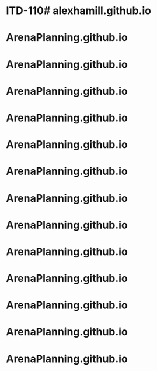 # ITD-110# alexhamill.github.io
# ArenaPlanning.github.io
# ArenaPlanning.github.io
# ArenaPlanning.github.io
# ArenaPlanning.github.io
# ArenaPlanning.github.io
# ArenaPlanning.github.io
# ArenaPlanning.github.io
# ArenaPlanning.github.io
# ArenaPlanning.github.io
# ArenaPlanning.github.io
# ArenaPlanning.github.io
# ArenaPlanning.github.io
# ArenaPlanning.github.io
